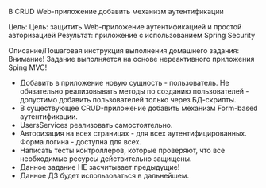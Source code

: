 В CRUD Web-приложение добавить механизм аутентификации

Цель:
Цель: защитить Web-приложение аутентификацией и простой авторизацией
Результат: приложение с использованием Spring Security

Описание/Пошаговая инструкция выполнения домашнего задания:
Внимание! Задание выполняется на основе нереактивного приложения Sping MVC!

- Добавить в приложение новую сущность - пользователь. Не обязательно реализовывать методы по созданию пользователей - допустимо добавить пользователей только через БД-скрипты.
- В существующее CRUD-приложение добавить механизм Form-based аутентификации.
- UsersServices реализовать самостоятельно.
- Авторизация на всех страницах - для всех аутентифицированных. Форма логина - доступна для всех.
- Написать тесты контроллеров, которые проверяют, что все необходимые ресурсы действительно защищены.
- Данное задание НЕ засчитывает предыдущие!
- Данное ДЗ будет использоваться в дальнейшем.
